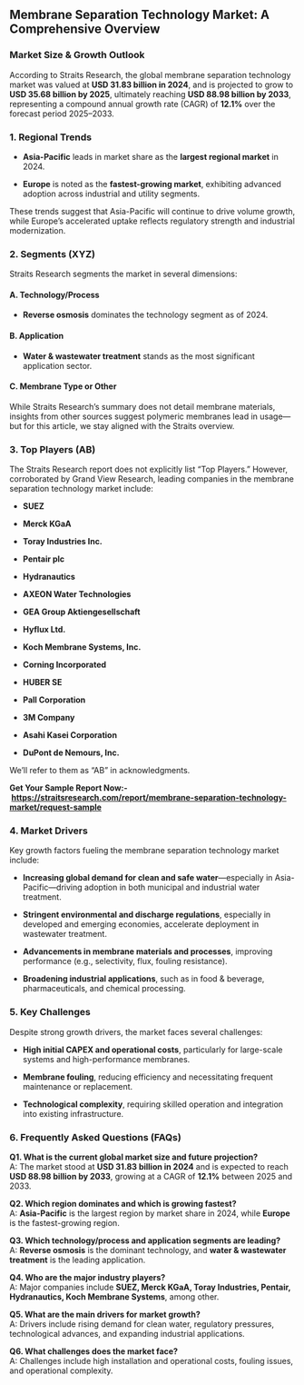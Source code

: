 <h2 data-start="353" data-end="419">Membrane Separation Technology Market: A Comprehensive Overview</h2>
<h3 data-start="421" data-end="455">Market Size &amp; Growth Outlook</h3>
<p data-start="456" data-end="827">According to Straits Research, the global membrane separation technology market was valued at <strong data-start="550" data-end="579">USD 31.83 billion in 2024</strong>, and is projected to grow to <strong data-start="609" data-end="638">USD 35.68 billion by 2025</strong>, ultimately reaching <strong data-start="660" data-end="689">USD 88.98 billion by 2033</strong>, representing a compound annual growth rate (CAGR) of <strong data-start="744" data-end="753">12.1%</strong> over the forecast period 2025&ndash;2033.&nbsp;</p>
<h3 data-start="834" data-end="858">1. Regional Trends</h3>
<ul data-start="859" data-end="1149">
<li data-start="859" data-end="983">
<p data-start="861" data-end="983"><strong data-start="861" data-end="877">Asia-Pacific</strong> leads in market share as the <strong data-start="907" data-end="934">largest regional market</strong> in 2024.&nbsp;</p>
</li>
<li data-start="984" data-end="1149">
<p data-start="986" data-end="1149"><strong data-start="986" data-end="996">Europe</strong> is noted as the <strong data-start="1013" data-end="1039">fastest-growing market</strong>, exhibiting advanced adoption across industrial and utility segments.</p>
</li>
</ul>
<p data-start="1151" data-end="1320">These trends suggest that Asia-Pacific will continue to drive volume growth, while Europe&rsquo;s accelerated uptake reflects regulatory strength and industrial modernization.</p>
<h3 data-start="1327" data-end="1350">2. Segments (XYZ)</h3>
<p data-start="1351" data-end="1410">Straits Research segments the market in several dimensions:</p>
<h4 data-start="1412" data-end="1444">A. <strong data-start="1420" data-end="1442">Technology/Process</strong></h4>
<ul data-start="1445" data-end="1551">
<li data-start="1445" data-end="1551">
<p data-start="1447" data-end="1551"><strong data-start="1447" data-end="1466">Reverse osmosis</strong> dominates the technology segment as of 2024.&nbsp;</p>
</li>
</ul>
<h4 data-start="1553" data-end="1578">B. <strong data-start="1561" data-end="1576">Application</strong></h4>
<ul data-start="1579" data-end="1704">
<li data-start="1579" data-end="1704">
<p data-start="1581" data-end="1704"><strong data-start="1581" data-end="1613">Water &amp; wastewater treatment</strong> stands as the most significant application sector.&nbsp;</p>
</li>
</ul>
<h4 data-start="1706" data-end="1742">C. <strong data-start="1714" data-end="1740">Membrane Type or Other</strong></h4>
<p data-start="1743" data-end="1946">While Straits Research&rsquo;s summary does not detail membrane materials, insights from other sources suggest polymeric membranes lead in usage&mdash;but for this article, we stay aligned with the Straits overview.</p>
<h3 data-start="1953" data-end="1978">3. Top Players (AB)</h3>
<p data-start="1979" data-end="2166">The Straits Research report does not explicitly list &ldquo;Top Players.&rdquo; However, corroborated by Grand View Research, leading companies in the membrane separation technology market include:</p>
<ul data-start="2167" data-end="2587">
<li data-start="2167" data-end="2179">
<p data-start="2169" data-end="2179"><strong data-start="2169" data-end="2177">SUEZ</strong></p>
</li>
<li data-start="2180" data-end="2198">
<p data-start="2182" data-end="2198"><strong data-start="2182" data-end="2196">Merck KGaA</strong></p>
</li>
<li data-start="2199" data-end="2228">
<p data-start="2201" data-end="2228"><strong data-start="2201" data-end="2226">Toray Industries Inc.</strong></p>
</li>
<li data-start="2229" data-end="2248">
<p data-start="2231" data-end="2248"><strong data-start="2231" data-end="2246">Pentair plc</strong></p>
</li>
<li data-start="2249" data-end="2269">
<p data-start="2251" data-end="2269"><strong data-start="2251" data-end="2267">Hydranautics</strong></p>
</li>
<li data-start="2270" data-end="2302">
<p data-start="2272" data-end="2302"><strong data-start="2272" data-end="2300">AXEON Water Technologies</strong></p>
</li>
<li data-start="2303" data-end="2339">
<p data-start="2305" data-end="2339"><strong data-start="2305" data-end="2337">GEA Group Aktiengesellschaft</strong></p>
</li>
<li data-start="2340" data-end="2359">
<p data-start="2342" data-end="2359"><strong data-start="2342" data-end="2357">Hyflux Ltd.</strong></p>
</li>
<li data-start="2360" data-end="2395">
<p data-start="2362" data-end="2395"><strong data-start="2362" data-end="2393">Koch Membrane Systems, Inc.</strong></p>
</li>
<li data-start="2396" data-end="2424">
<p data-start="2398" data-end="2424"><strong data-start="2398" data-end="2422">Corning Incorporated</strong></p>
</li>
<li data-start="2425" data-end="2441">
<p data-start="2427" data-end="2441"><strong data-start="2427" data-end="2439">HUBER SE</strong></p>
</li>
<li data-start="2442" data-end="2466">
<p data-start="2444" data-end="2466"><strong data-start="2444" data-end="2464">Pall Corporation</strong></p>
</li>
<li data-start="2467" data-end="2485">
<p data-start="2469" data-end="2485"><strong data-start="2469" data-end="2483">3M Company</strong></p>
</li>
<li data-start="2486" data-end="2517">
<p data-start="2488" data-end="2517"><strong data-start="2488" data-end="2515">Asahi Kasei Corporation</strong></p>
</li>
<li data-start="2518" data-end="2587">
<p data-start="2520" data-end="2587"><strong data-start="2520" data-end="2547">DuPont de Nemours, Inc.</strong>&nbsp;</p>
</li>
</ul>
<p data-start="2589" data-end="2636">We&rsquo;ll refer to them as &ldquo;AB&rdquo; in acknowledgments.</p>
<p data-start="2589" data-end="2636"><strong>Get Your Sample Report Now:-&nbsp;<a href="https://straitsresearch.com/report/membrane-separation-technology-market/request-sample">https://straitsresearch.com/report/membrane-separation-technology-market/request-sample</a>&nbsp;</strong></p>
<h3 data-start="2643" data-end="2666">4. Market Drivers</h3>
<p data-start="2667" data-end="2744">Key growth factors fueling the membrane separation technology market include:</p>
<ul data-start="2746" data-end="3444">
<li data-start="2746" data-end="2935">
<p data-start="2748" data-end="2935"><strong data-start="2748" data-end="2801">Increasing global demand for clean and safe water</strong>&mdash;especially in Asia-Pacific&mdash;driving adoption in both municipal and industrial water treatment.&nbsp;</p>
</li>
<li data-start="2936" data-end="3127">
<p data-start="2938" data-end="3127"><strong data-start="2938" data-end="2991">Stringent environmental and discharge regulations</strong>, especially in developed and emerging economies, accelerate deployment in wastewater treatment.</p>
</li>
<li data-start="3128" data-end="3292">
<p data-start="3130" data-end="3292"><strong data-start="3130" data-end="3182">Advancements in membrane materials and processes</strong>, improving performance (e.g., selectivity, flux, fouling resistance).&nbsp;</p>
</li>
<li data-start="3293" data-end="3444">
<p data-start="3295" data-end="3444"><strong data-start="3295" data-end="3333">Broadening industrial applications</strong>, such as in food &amp; beverage, pharmaceuticals, and chemical processing.&nbsp;</p>
</li>
</ul>
<h3 data-start="3451" data-end="3474">5. Key Challenges</h3>
<p data-start="3475" data-end="3542">Despite strong growth drivers, the market faces several challenges:</p>
<ul data-start="3544" data-end="3991">
<li data-start="3544" data-end="3702">
<p data-start="3546" data-end="3702"><strong data-start="3546" data-end="3590">High initial CAPEX and operational costs</strong>, particularly for large-scale systems and high-performance membranes.&nbsp;</p>
</li>
<li data-start="3703" data-end="3843">
<p data-start="3705" data-end="3843"><strong data-start="3705" data-end="3725">Membrane fouling</strong>, reducing efficiency and necessitating frequent maintenance or replacement.</p>
</li>
<li data-start="3844" data-end="3991">
<p data-start="3846" data-end="3991"><strong data-start="3846" data-end="3874">Technological complexity</strong>, requiring skilled operation and integration into existing infrastructure.&nbsp;</p>
</li>
</ul>
<h3 data-start="3998" data-end="4038">6. Frequently Asked Questions (FAQs)</h3>
<p data-start="4040" data-end="4316"><strong data-start="4040" data-end="4109">Q1. What is the current global market size and future projection?</strong><br data-start="4109" data-end="4112" /> A: The market stood at <strong data-start="4135" data-end="4164">USD 31.83 billion in 2024</strong> and is expected to reach <strong data-start="4190" data-end="4219">USD 88.98 billion by 2033</strong>, growing at a CAGR of <strong data-start="4242" data-end="4251">12.1%</strong> between 2025 and 2033.&nbsp;</p>
<p data-start="4318" data-end="4537"><strong data-start="4318" data-end="4378">Q2. Which region dominates and which is growing fastest?</strong><br data-start="4378" data-end="4381" /> A: <strong data-start="4384" data-end="4400">Asia-Pacific</strong> is the largest region by market share in 2024, while <strong data-start="4454" data-end="4464">Europe</strong> is the fastest-growing region.&nbsp;</p>
<p data-start="4539" data-end="4769"><strong data-start="4539" data-end="4609">Q3. Which technology/process and application segments are leading?</strong><br data-start="4609" data-end="4612" /> A: <strong data-start="4615" data-end="4634">Reverse osmosis</strong> is the dominant technology, and <strong data-start="4667" data-end="4699">water &amp; wastewater treatment</strong> is the leading application.&nbsp;</p>
<p data-start="4771" data-end="4985"><strong data-start="4771" data-end="4814">Q4. Who are the major industry players?</strong><br data-start="4814" data-end="4817" /> A: Major companies include <strong data-start="4844" data-end="4928">SUEZ, Merck KGaA, Toray Industries, Pentair, Hydranautics, Koch Membrane Systems</strong>, among other.</p>
<p data-start="4987" data-end="5218"><strong data-start="4987" data-end="5039">Q5. What are the main drivers for market growth?</strong><br data-start="5039" data-end="5042" /> A: Drivers include rising demand for clean water, regulatory pressures, technological advances, and expanding industrial applications.&nbsp;</p>
<p data-start="5220" data-end="5416"><strong data-start="5220" data-end="5265">Q6. What challenges does the market face?</strong><br data-start="5265" data-end="5268" /> A: Challenges include high installation and operational costs, fouling issues, and operational complexity.</p>
